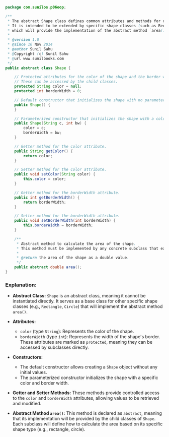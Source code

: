 
```java
package com.sunilos.p06oop;

/**
 * The abstract Shape class defines common attributes and methods for different shapes. 
 * It is intended to be extended by specific shape classes (such as Rectangle or Circle), 
 * which will provide the implementation of the abstract method `area()`.
 * 
 * @version 1.0
 * @since 16 Nov 2014
 * @author Sunil Sahu
 * @Copyright (c) Sunil Sahu
 * @url www.sunilbooks.com
 */
public abstract class Shape {

    // Protected attributes for the color of the shape and the border width.
    // These can be accessed by the child classes.
    protected String color = null;
    protected int borderWidth = 0;

    // Default constructor that initializes the shape with no parameters.
    public Shape() {
    }

    // Parameterized constructor that initializes the shape with a color and border width.
    public Shape(String c, int bw) {
        color = c;
        borderWidth = bw;
    }

    // Getter method for the color attribute.
    public String getColor() {
        return color;
    }

    // Setter method for the color attribute.
    public void setColor(String color) {
        this.color = color;
    }

    // Getter method for the borderWidth attribute.
    public int getBorderWidth() {
        return borderWidth;
    }

    // Setter method for the borderWidth attribute.
    public void setBorderWidth(int borderWidth) {
        this.borderWidth = borderWidth;
    }

    /**
     * Abstract method to calculate the area of the shape.
     * This method must be implemented by any concrete subclass that extends Shape.
     * 
     * @return the area of the shape as a double value.
     */
    public abstract double area();
}
```

### Explanation:

- **Abstract Class:** `Shape` is an abstract class, meaning it cannot be instantiated directly. It serves as a base class for other specific shape classes (e.g., `Rectangle`, `Circle`) that will implement the abstract method `area()`.
  
- **Attributes:** 
  - `color` (type `String`): Represents the color of the shape.
  - `borderWidth` (type `int`): Represents the width of the shape's border.
  These attributes are marked as `protected`, meaning they can be accessed by subclasses directly.

- **Constructors:** 
  - The default constructor allows creating a `Shape` object without any initial values.
  - The parameterized constructor initializes the shape with a specific color and border width.

- **Getter and Setter Methods:** These methods provide controlled access to the `color` and `borderWidth` attributes, allowing values to be retrieved and modified.

- **Abstract Method `area()`:** This method is declared as `abstract`, meaning that its implementation will be provided by the child classes of `Shape`. Each subclass will define how to calculate the area based on its specific shape type (e.g., rectangle, circle).
